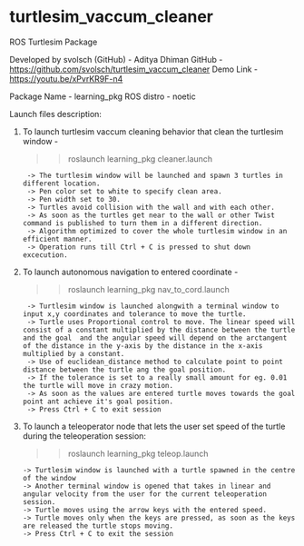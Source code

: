 ﻿# turtlesim_vaccum_cleaner

ROS Turtlesim Package

Developed by svolsch (GitHub) - Aditya Dhiman
GitHub - https://github.com/svolsch/turtlesim_vaccum_cleaner
Demo Link - https://youtu.be/xPvrKR9F-n4

Package Name - learning_pkg
ROS distro - noetic

Launch files description:

1. To launch turtlesim vaccum cleaning behavior that clean the turtlesim window - 
    >> roslaunch learning_pkg cleaner.launch 

        -> The turtlesim window will be launched and spawn 3 turtles in different location.
        -> Pen color set to white to specify clean area.
        -> Pen width set to 30. 
        -> Turtles avoid collision with the wall and with each other.
        -> As soon as the turtles get near to the wall or other Twist command is published to turn them in a different direction.
        -> Algorithm optimized to cover the whole turtlesim window in an efficient manner.
        -> Operation runs till Ctrl + C is pressed to shut down excecution. 

2. To launch autonomous navigation to entered coordinate - 
    >> roslaunch learning_pkg nav_to_cord.launch 
    
        -> Turtlesim window is launched alongwith a terminal window to input x,y coordinates and tolerance to move the turtle.
        -> Turtle uses Proportional control to move. The linear speed will consist of a constant multiplied by the distance between the turtle and the goal  and the angular speed will depend on the arctangent of the distance in the y-axis by the distance in the x-axis multiplied by a constant. 
        -> Use of euclidean_distance method to calculate point to point distance between the turtle ang the goal position.
        -> If the tolerance is set to a really small amount for eg. 0.01 the turtle will move in crazy motion. 
        -> As soon as the values are entered turtle moves towards the goal point ant achieve it's goal position. 
        -> Press Ctrl + C to exit session

3. To launch a teleoperator node that lets the user set speed of the turtle during the teleoperation session:
    >> roslaunch learning_pkg teleop.launch 

       -> Turtlesim window is launched with a turtle spawned in the centre of the window
       -> Another terminal window is opened that takes in linear and angular velocity from the user for the current teleoperation session.
       -> Turtle moves using the arrow keys with the entered speed.  
       -> Turtle moves only when the keys are pressed, as soon as the keys are released the turtle stops moving. 
       -> Press Ctrl + C to exit the session

       


